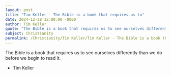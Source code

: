 ```yaml
---
layout: post
title: "Tim Keller - The Bible is a book that requires us to"
date: 2024-12-28 12:00:00 -0000
author: Tim Keller
quote: "The Bible is a book that requires us to see ourselves differently than we do before we begin to read it."
subject: Christianity
permalink: /Christianity/Tim Keller/Tim Keller - The Bible is a book that requires us to
---
```


The Bible is a book that requires us to see ourselves differently than we do before we begin to read it.

- Tim Keller
